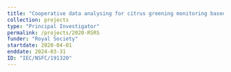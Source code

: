 ```yaml
---
title: "Cooperative data analysing for citrus greening monitoring based on UAV remote sensing"
collection: projects
type: "Principal Investigator"
permalink: /projects/2020-RSRS
funder: "Royal Society"
startdate: 2020-04-01
enddate: 2024-03-31
ID: "IEC/NSFC/191320"
---
```


